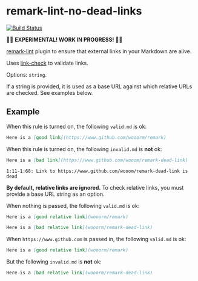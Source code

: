 # remark-lint-no-dead-links

[![Build Status](https://travis-ci.org/davidtheclark/remark-lint-no-dead-links.svg?branch=master)](https://travis-ci.org/davidtheclark/remark-lint-no-dead-links)

🚧🚧 **EXPERIMENTAL! WORK IN PROGRESS!** 🚧🚧

[remark-lint](https://github.com/wooorm/remark-lint) plugin to ensure that external links in your Markdown are alive.

Uses [link-check](https://github.com/tcort/link-check) to validate links.

Options: `string`.

If a string is provided, it is used as a base URL against which relative URLs are checked.
See examples below.

## Example

When this rule is turned on, the following `valid.md` is ok:

```md
Here is a [good link](https://www.github.com/wooorm/remark)
```

When this rule is turned on, the following `invalid.md` is **not** ok:

```md
Here is a [bad link](https://www.github.com/wooom/remark-dead-link)
```

```
1:11-1:68: Link to https://www.github.com/wooom/remark-dead-link is dead
```

**By default, relative links are ignored.**
To check relative links, you must provide a base URL string as an option.

When nothing is passed, the following `valid.md` is ok:

```md
Here is a [good relative link](wooorm/remark)

Here is a [bad relative link](wooorm/remark-dead-link)
```

When `https://www.github.com` is passed in, the following `valid.md` is ok:

```md
Here is a [good relative link](wooorm/remark)
```

But the following `invalid.md` is **not** ok:

```md
Here is a [bad relative link](wooorm/remark-dead-link)
```
